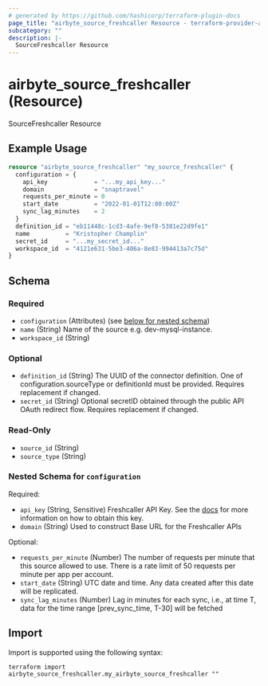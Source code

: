 ```yaml
---
# generated by https://github.com/hashicorp/terraform-plugin-docs
page_title: "airbyte_source_freshcaller Resource - terraform-provider-airbyte"
subcategory: ""
description: |-
  SourceFreshcaller Resource
---
```


# airbyte_source_freshcaller (Resource)

SourceFreshcaller Resource

## Example Usage

```terraform
resource "airbyte_source_freshcaller" "my_source_freshcaller" {
  configuration = {
    api_key             = "...my_api_key..."
    domain              = "snaptravel"
    requests_per_minute = 0
    start_date          = "2022-01-01T12:00:00Z"
    sync_lag_minutes    = 2
  }
  definition_id = "eb11448c-1cd3-4afe-9ef8-5381e22d9fe1"
  name          = "Kristopher Champlin"
  secret_id     = "...my_secret_id..."
  workspace_id  = "4121e631-5be3-406a-8e83-994413a7c75d"
}
```

<!-- schema generated by tfplugindocs -->
## Schema

### Required

- `configuration` (Attributes) (see [below for nested schema](#nestedatt--configuration))
- `name` (String) Name of the source e.g. dev-mysql-instance.
- `workspace_id` (String)

### Optional

- `definition_id` (String) The UUID of the connector definition. One of configuration.sourceType or definitionId must be provided. Requires replacement if changed.
- `secret_id` (String) Optional secretID obtained through the public API OAuth redirect flow. Requires replacement if changed.

### Read-Only

- `source_id` (String)
- `source_type` (String)

<a id="nestedatt--configuration"></a>
### Nested Schema for `configuration`

Required:

- `api_key` (String, Sensitive) Freshcaller API Key. See the <a href="https://docs.airbyte.com/integrations/sources/freshcaller">docs</a> for more information on how to obtain this key.
- `domain` (String) Used to construct Base URL for the Freshcaller APIs

Optional:

- `requests_per_minute` (Number) The number of requests per minute that this source allowed to use. There is a rate limit of 50 requests per minute per app per account.
- `start_date` (String) UTC date and time. Any data created after this date will be replicated.
- `sync_lag_minutes` (Number) Lag in minutes for each sync, i.e., at time T, data for the time range [prev_sync_time, T-30] will be fetched

## Import

Import is supported using the following syntax:

```shell
terraform import airbyte_source_freshcaller.my_airbyte_source_freshcaller ""
```
